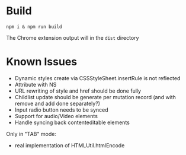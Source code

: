 Build
=====
  `npm i & npm run build`

The Chrome extension output will in the `dist` directory


Known Issues
============

- Dynamic styles create via CSSStyleSheet.insertRule is not reflected
- Attribute with NS
- URL rewriting of style and href should be done fully
- Childlist update should be generate per mutation record (and with remove and add done separately?)
- Input radio button needs to be synced
- Support for audio/Video elements
- Handle syncing back contenteditable elements

Only in "TAB" mode: 
- real implementation of HTMLUtil.htmlEncode

